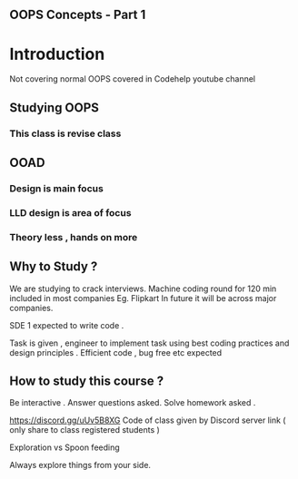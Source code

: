 <h2> OOPS Concepts - Part 1 </h2>


<h1> Introduction </h1>
Not covering normal OOPS covered in Codehelp youtube channel 

## Studying OOPS 
### This class is revise class

## OOAD 

### Design is main focus 
### LLD design is area of focus 

### Theory less , hands on more 


## Why to Study ?


We are studying to crack interviews.
Machine coding round for 120 min included in most companies Eg. Flipkart 
In future it will be across major companies.

SDE 1 expected to write code .

Task is given , engineer to implement task using best coding practices and design principles .
Efficient code , bug free etc expected 


## How to study this course ?

Be interactive .
Answer questions asked.
Solve homework asked .

https://discord.gg/uUv5B8XG
Code of class given by Discord server link ( only share to class registered students )

Exploration vs Spoon feeding 

Always explore things from your side.









